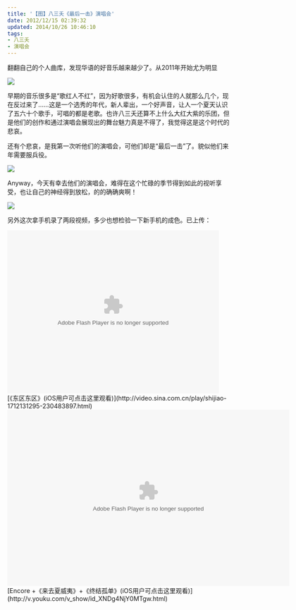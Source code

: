 ```yaml
---
title: '【图】八三夭《最后一击》演唱会'
date: 2012/12/15 02:39:32
updated: 2014/10/26 10:46:10
tags:
- 八三夭
- 演唱会
---
```


翻翻自己的个人曲库，发现华语的好音乐越来越少了。从2011年开始尤为明显

<img src="http://jiongks-typecho.stor.sinaapp.com/usr/uploads/2012/12/327178183.jpg" />

早期的音乐很多是“歌红人不红”，因为好歌很多，有机会认住的人就那么几个，现在反过来了……这是一个选秀的年代，新人辈出，一个好声音，让人一个夏天认识了五六十个歌手，可唱的都是老歌。也许八三夭还算不上什么大红大紫的乐团，但是他们的创作和通过演唱会展现出的舞台魅力真是不得了，我觉得这是这个时代的悲哀。

还有个悲哀，是我第一次听他们的演唱会，可他们却是“最后一击”了。貌似他们来年需要服兵役。<!--more-->

<img src="http://jiongks-typecho.stor.sinaapp.com/usr/uploads/2012/12/83157332.jpg" />

Anyway，今天有幸去他们的演唱会，难得在这个忙碌的季节得到如此的视听享受，也让自己的神经得到放松，的的确确爽啊！

<img src="http://jiongks-typecho.stor.sinaapp.com/usr/uploads/2012/12/109174833.jpg" />

另外这次拿手机录了两段视频，多少也想检验一下新手机的成色。已上传：

<div><object id='sinaplayer' width='480' height='370' ><param name='allowScriptAccess' value='always' /><embed pluginspage='http://www.macromedia.com/go/getflashplayer' src='http://video.sina.com.cn/api/outPlayRefer.php?video_id=230483897' type='application/x-shockwave-flash' name='sinaplayer' allowFullScreen='true' allowScriptAccess='always' width='480' height='370'></embed></object></div>
[《东区东区》(iOS用户可点击这里观看)](http://video.sina.com.cn/play/shijiao-1712131295-230483897.html)

<div><embed src="http://player.youku.com/player.php/sid/XNDg4NjY0MTgw/v.swf" quality="high" width="640" height="400" align="middle" allowScriptAccess="sameDomain" allowFullscreen="true" type="application/x-shockwave-flash"></embed></div>
[Encore +《来去夏威夷》+《终结孤单》(iOS用户可点击这里观看)](http://v.youku.com/v_show/id_XNDg4NjY0MTgw.html)